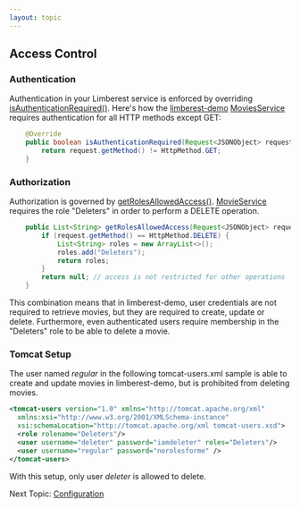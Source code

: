 ```yaml
---
layout: topic
---
```

## Access Control
### Authentication
Authentication in your Limberest service is enforced by overriding 
[isAuthenticationRequired()](../javadoc/io/limberest/service/http/RestService.html#isAuthenticationRequired-io.limberest.service.http.Request-).
Here's how the [limberest-demo](https://limberest.io/ui/) 
[MoviesService](https://github.com/limberest/limberest-demo/blob/master/src/io/limberest/demo/service/MoviesService.java)
requires authentication for all HTTP methods except GET:
```java
    @Override
    public boolean isAuthenticationRequired(Request<JSONObject> request) {
        return request.getMethod() != HttpMethod.GET;
    }
```

### Authorization
Authorization is governed by 
[getRolesAllowedAccess()](../javadoc/io/limberest/service/http/RestService.html#getRolesAllowedAccess-io.limberest.service.http.Request-).
[MovieService](https://github.com/limberest/limberest-demo/blob/master/src/io/limberest/demo/service/MovieService.java)
requires the role "Deleters" in order to perform a DELETE operation.
```java
    public List<String> getRolesAllowedAccess(Request<JSONObject> request) {
        if (request.getMethod() == HttpMethod.DELETE) {
            List<String> roles = new ArrayList<>();
            roles.add("Deleters");
            return roles;
        }
        return null; // access is not restricted for other operations
    }
```

This combination means that in limberest-demo, user credentials are not required to retrieve movies, 
but they are required to create, update or delete.  Furthermore, even authenticated users require
membership in the "Deleters" role to be able to delete a movie. 

### Tomcat Setup
The user named *regular* in the following tomcat-users.xml sample is able to create and update movies
in limberest-demo, but is prohibited from deleting movies.
```xml
<tomcat-users version="1.0" xmlns="http://tomcat.apache.org/xml"
  xmlns:xsi="http://www.w3.org/2001/XMLSchema-instance"
  xsi:schemaLocation="http://tomcat.apache.org/xml tomcat-users.xsd">
  <role rolename="Deleters"/>
  <user username="deleter" password="iamdeleter" roles="Deleters"/>
  <user username="regular" password="norolesforme" />
</tomcat-users>
```
With this setup, only user *deleter* is allowed to delete.

Next Topic: [Configuration](config)